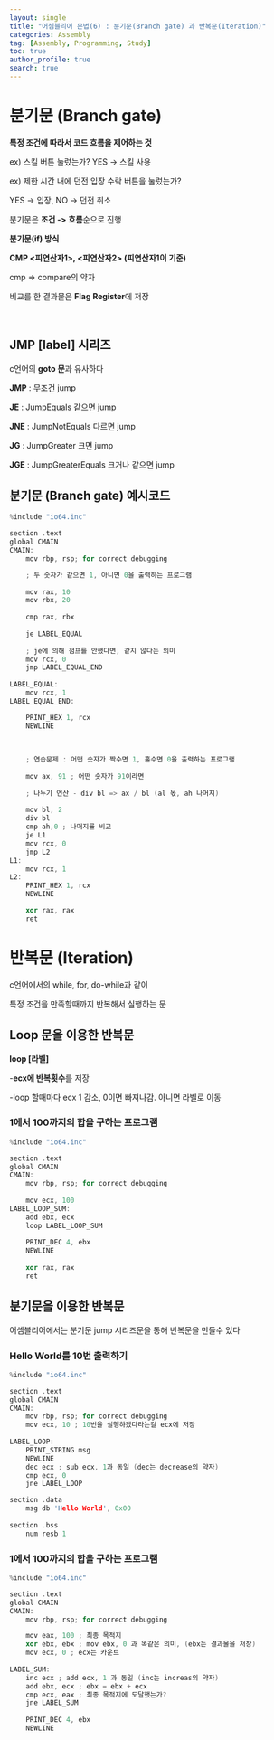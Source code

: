```yaml
---
layout: single
title: "어셈블리어 문법(6) : 분기문(Branch gate) 과 반복문(Iteration)"
categories: Assembly
tag: [Assembly, Programming, Study]
toc: true
author_profile: true
search: true
---
```



# 분기문 (Branch gate)

**특정 조건에 따라서 코드 흐름을 제어하는 것**

ex) 스킬 버튼 눌렀는가? YES -> 스킬 사용

ex) 제한 시간 내에 던전 입장 수락 버튼을 눌렀는가?

YES -> 입장, NO -> 던전 취소

분기문은 **조건 -> 흐름**순으로 진행



**분기문(if) 방식**

**CMP <피연산자1>, <피연산자2> (피연산자1이 기준)**

cmp => compare의 약자



비교를 한 결과물은 **Flag Register**에 저장

​    

## JMP [label] 시리즈

c언어의 **goto 문**과 유사하다

**JMP** : 무조건 jump

**JE** : JumpEquals 같으면 jump

**JNE** : JumpNotEquals 다르면 jump

**JG** : JumpGreater 크면 jump

**JGE** : JumpGreaterEquals 크거나 같으면 jump



## 분기문 (Branch gate) 예시코드

```c++
%include "io64.inc"

section .text
global CMAIN
CMAIN:
    mov rbp, rsp; for correct debugging

    ; 두 숫자가 같으면 1, 아니면 0을 출력하는 프로그램
    
    mov rax, 10
    mov rbx, 20
    
    cmp rax, rbx
    
    je LABEL_EQUAL
    
    ; je에 의해 점프를 안했다면, 같지 않다는 의미
    mov rcx, 0
    jmp LABEL_EQUAL_END
    
LABEL_EQUAL:
    mov rcx, 1
LABEL_EQUAL_END:

    PRINT_HEX 1, rcx
    NEWLINE
    
        
        
    ; 연습문제 : 어떤 숫자가 짝수면 1, 홀수면 0을 출력하는 프로그램
    
    mov ax, 91 ; 어떤 숫자가 91이라면
    
    ; 나누기 연산 - div bl => ax / bl (al 몫, ah 나머지)
    
    mov bl, 2
    div bl
    cmp ah,0 ; 나머지를 비교
    je L1
    mov rcx, 0
    jmp L2
L1:
    mov rcx, 1
L2:
    PRINT_HEX 1, rcx
    NEWLINE

    xor rax, rax
    ret
```



# 반복문 (Iteration)

c언어에서의 while, for, do-while과 같이

특정 조건을 만족할때까지 반복해서 실행하는 문



## Loop 문을 이용한 반복문

**loop [라벨]**

-**ecx에 반복횟수**를 저장

-loop 할때마다 ecx 1 감소, 0이면 빠져나감. 아니면 라벨로 이동



### 1에서 100까지의 합을 구하는 프로그램

```c++
%include "io64.inc"

section .text
global CMAIN
CMAIN:
    mov rbp, rsp; for correct debugging
        
    mov ecx, 100
LABEL_LOOP_SUM:
    add ebx, ecx
    loop LABEL_LOOP_SUM
    
    PRINT_DEC 4, ebx
    NEWLINE
    
    xor rax, rax
    ret
```



## 분기문을 이용한 반복문

어셈블리어에서는 분기문 jump 시리즈문을 통해 반복문을 만들수 있다



### Hello World를 10번 출력하기

```c++
%include "io64.inc"

section .text
global CMAIN
CMAIN:
    mov rbp, rsp; for correct debugging   
    mov ecx, 10 ; 10번을 실행하겠다라는걸 ecx에 저장
    
LABEL_LOOP:
    PRINT_STRING msg
    NEWLINE
    dec ecx ; sub ecx, 1과 동일 (dec는 decrease의 약자)
    cmp ecx, 0
    jne LABEL_LOOP

section .data
    msg db 'Hello World', 0x00
    
section .bss
    num resb 1
```



### 1에서 100까지의 합을 구하는 프로그램

```c++
%include "io64.inc"

section .text
global CMAIN
CMAIN:
    mov rbp, rsp; for correct debugging

    mov eax, 100 ; 최종 목적지
    xor ebx, ebx ; mov ebx, 0 과 똑같은 의미, (ebx는 결과물을 저장)
    mov ecx, 0 ; ecx는 카운트
    
LABEL_SUM:
    inc ecx ; add ecx, 1 과 동일 (inc는 increas의 약자)
    add ebx, ecx ; ebx = ebx + ecx
    cmp ecx, eax ; 최종 목적지에 도달했는가?
    jne LABEL_SUM
    
    PRINT_DEC 4, ebx
    NEWLINE
```





